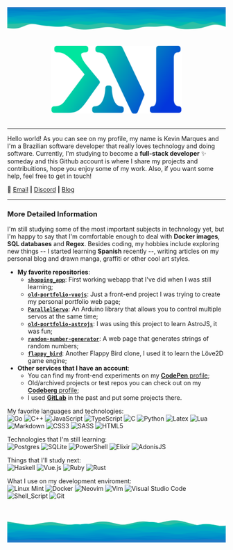 <img width="1080px" src="./img/decorator-top.svg"/>

<div align="center">
  <br/><br/>
  <img width="300em" src="./img/logo.svg"/>
  <br/><br/>
</div>

<hr/>

Hello world! As you can see on my profile, my name is Kevin Marques and I'm a Brazilian software developer that really loves technology and doing software. Currently, I'm studying to become a **full-stack developer** :sparkles: someday and this Github account is where I share my projects and contribuitions, hope you enjoy some of my work. Also, if you want some help, feel free to get in touch!

:link: [Email](mailto:kevinmarquesp478@protonmail.com) **|** [Discord](http://discordapp.com/users/n_station) **|** [Blog](https://kevinmarquesp.github.io)

<hr/>

### More Detailed Information
I'm still studying some of the most important subjects in technology yet, but I'm happy to say that I'm comfortable enough to deal with **Docker images**, **SQL databases** and **Regex**. Besides coding, my hobbies include exploring new things -- I started learning **Spanish** recently --, writing articles on my personal blog and drawn manga, graffiti or other cool art styles.

+ **My favorite repositories**:
  + [**`shopping_app`**](https://github.com/kevinmarquesp/shopping_app): First working webapp that I've did when I was still learning;
  + [**`old-portfolio-vuejs`**](https://codeberg.org/kevinmarquesp/old-portfolio-vuejs): Just a front-end project I was trying to create my personal portfolio web page;
  + [**`ParallelServo`**](https://github.com/kevinmarquesp/ParallelServo): An Arduino library that allows you to control multiple servos at the same time;
  + [**`old-portfolio-astrojs`**](https://codeberg.org/kevinmarquesp/old-portfolio-astrojs): I was using this project to learn AstroJS, it was fun;
  + [**`random-number-generator`**](https://github.com/kevinmarquesp/random-number-generator): A web page that generates strings of random numbers;
  + [**`flappy_bird`**](https://codeberg.org/kevinmarquesp/flappy_bird): Another Flappy Bird clone, I used it to learn the Löve2D game engine;
+ **Other services that I have an account**:
  + You can find my front-end experiments on my [**CodePen** profile](https://codepen.io/kevinmarquesp);
  + Old/archived projects or test repos you can check out on my [**Codeberg** profile](https://codeberg.org/kevinmarquesp/);
  + I used [**GitLab**](https://gitlab.com/kevinmarquesp) in the past and put some projects there.

My favorite languages and technologies:<br/>
![Go](https://img.shields.io/badge/Go-00ADD8?style=for-the-badge&logo=go&logoColor=white)
![C++](https://img.shields.io/badge/C%2B%2B-00599C?style=for-the-badge&logo=c%2B%2B&logoColor=white)
![JavaScript](https://img.shields.io/badge/JavaScript-F7DF1E?style=for-the-badge&logo=javascript&logoColor=black)
![TypeScript](https://img.shields.io/badge/typescript-%23007ACC.svg?style=for-the-badge&logo=typescript&logoColor=white)
![C](https://img.shields.io/badge/C-00599C?style=for-the-badge&logo=c&logoColor=white)
![Python](https://img.shields.io/badge/Python-3776AB?style=for-the-badge&logo=python&logoColor=white)
![Latex](https://img.shields.io/badge/latex-%23008080.svg?style=for-the-badge&logo=latex&logoColor=white)
![Lua](https://img.shields.io/badge/lua-%232C2D72.svg?style=for-the-badge&logo=lua&logoColor=white)
![Markdown](https://img.shields.io/badge/markdown-%23000000.svg?style=for-the-badge&logo=markdown&logoColor=white)
![CSS3](https://img.shields.io/badge/CSS3-1572B6?style=for-the-badge&logo=css3&logoColor=white)
![SASS](https://img.shields.io/badge/SASS-hotpink.svg?style=for-the-badge&logo=SASS&logoColor=white)
![HTML5](https://img.shields.io/badge/HTML5-E34F26?style=for-the-badge&logo=html5&logoColor=white)

Technologies that I'm still learning:<br/>
![Postgres](https://img.shields.io/badge/postgres-%23316192.svg?style=for-the-badge&logo=postgresql&logoColor=white)
![SQLite](https://img.shields.io/badge/sqlite-%2307405e.svg?style=for-the-badge&logo=sqlite&logoColor=white)
![PowerShell](https://img.shields.io/badge/PowerShell-%235391FE.svg?style=for-the-badge&logo=powershell&logoColor=white)
![Elixir](https://img.shields.io/badge/Elixir-4B275F?style=for-the-badge&logo=elixir&logoColor=white)
![AdonisJS](https://img.shields.io/badge/adonisjs-%23220052.svg?style=for-the-badge&logo=adonisjs&logoColor=white)

Things that I'll study next:<br/>
![Haskell](https://img.shields.io/badge/Haskell-5e5086?style=for-the-badge&logo=haskell&logoColor=white)
![Vue.js](https://img.shields.io/badge/vuejs-%2335495e.svg?style=for-the-badge&logo=vuedotjs&logoColor=%234FC08D)
![Ruby](https://img.shields.io/badge/ruby-%23CC342D.svg?style=for-the-badge&logo=ruby&logoColor=white)
![Rust](https://img.shields.io/badge/rust-%23000000.svg?style=for-the-badge&logo=rust&logoColor=white)

What I use on my development enviroment:<br/>
![Linux Mint](https://img.shields.io/badge/Linux%20Mint-87CF3E?style=for-the-badge&logo=Linux%20Mint&logoColor=white)
![Docker](https://img.shields.io/badge/docker-%230db7ed.svg?style=for-the-badge&logo=docker&logoColor=white)
![Neovim](https://img.shields.io/badge/NeoVim-%2357A143.svg?&style=for-the-badge&logo=neovim&logoColor=white)
![Vim](https://img.shields.io/badge/VIM-%2311AB00.svg?style=for-the-badge&logo=vim&logoColor=white)
![Visual Studio Code](https://img.shields.io/badge/Visual%20Studio%20Code-0078d7.svg?style=for-the-badge&logo=visual-studio-code&logoColor=white)
![Shell_Script](https://img.shields.io/badge/Shell_Script-121011?style=for-the-badge&logo=gnu-bash&logoColor=white)
![Git](https://img.shields.io/badge/git-%23F05033.svg?style=for-the-badge&logo=git&logoColor=white)

<br/>
<br/>
<img width="1080px" src="./img/decorator-bottom.svg"/>
